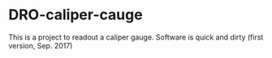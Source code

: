# DRO-caliper-cauge
This is a project to readout a caliper gauge. Software is quick and dirty (first version, Sep. 2017)

